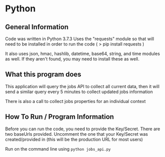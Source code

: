 # Python

## General Information

Code was written in Python 3.7.3
Uses the "requests" module so that will need to be installed in order to run the code ( > pip install requests )

It also uses json, hmac, hashlib, datetime, base64, string, and time modules as well. If they aren't found, you may need to install these as well.

## What this program does

This application will query the jobs API to collect all current data, then it will send a similar query every 5 minutes to collect updated jobs information

There is also a call to collect jobs properties for an individual context

## How To Run / Program Information

Before you can run the code, you need to provide the Key/Secret. There are two baseUrls provided. Uncomment the one that your Key/Secret was created/provided in (this will be the production URL for most users)

Run on the command line using ```python jobs_api.py```